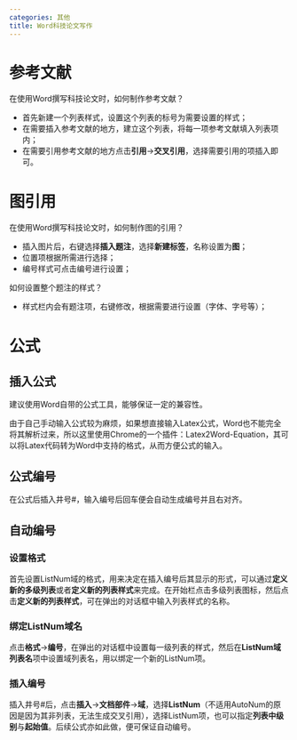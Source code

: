 ```yaml
---
categories: 其他
title: Word科技论文写作
---
```


# 参考文献

在使用Word撰写科技论文时，如何制作参考文献？

- 首先新建一个列表样式，设置这个列表的标号为需要设置的样式；
- 在需要插入参考文献的地方，建立这个列表，将每一项参考文献填入列表项内；
- 在需要引用参考文献的地方点击**引用**→**交叉引用**，选择需要引用的项插入即可。

# 图引用

在使用Word撰写科技论文时，如何制作图的引用？

- 插入图片后，右键选择**插入题注**，选择**新建标签**，名称设置为**图**；
- 位置项根据所需进行选择；
- 编号样式可点击编号进行设置；

如何设置整个题注的样式？

- 样式栏内会有题注项，右键修改，根据需要进行设置（字体、字号等）；

# 公式

## 插入公式

建议使用Word自带的公式工具，能够保证一定的兼容性。

由于自己手动输入公式较为麻烦，如果想直接输入Latex公式，Word也不能完全将其解析过来，所以这里使用Chrome的一个插件：Latex2Word-Equation，其可以将Latex代码转为Word中支持的格式，从而方便公式的输入。

## 公式编号

在公式后插入井号#，输入编号后回车便会自动生成编号并且右对齐。

## 自动编号

### 设置格式

首先设置ListNum域的格式，用来决定在插入编号后其显示的形式，可以通过**定义新的多级列表**或者**定义新的列表样式**来完成。在开始栏点击多级列表图标，然后点击**定义新的列表样式**，可在弹出的对话框中输入列表样式的名称。

### 绑定ListNum域名

点击**格式**→**编号**，在弹出的对话框中设置每一级列表的样式，然后在**ListNum域列表名**项中设置域列表名，用以绑定一个新的ListNum项。

### 插入编号

插入井号#后，点击**插入**→**文档部件**→**域**，选择**ListNum**（不适用AutoNum的原因是因为其非列表，无法生成交叉引用），选择ListNum项，也可以指定**列表中级别**与**起始值**。后续公式亦如此做，便可保证自动编号。





